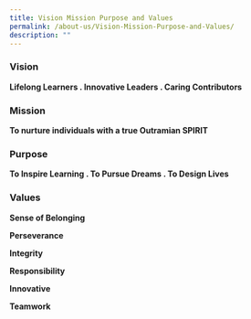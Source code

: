 ```yaml
---
title: Vision Mission Purpose and Values
permalink: /about-us/Vision-Mission-Purpose-and-Values/
description: ""
---
```

### Vision


**Lifelong Learners . Innovative Leaders . Caring Contributors**

  

### Mission  

**To nurture individuals with a true Outramian SPIRIT**

  



### Purpose


 **To Inspire Learning . To Pursue Dreams . To Design Lives**

  

### Values


  

**Sense of Belonging**

**Perseverance**

**Integrity**

**Responsibility**

**Innovative**

**Teamwork**
